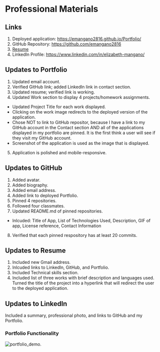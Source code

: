 # Professional Materials

## Links
1. Deployed application: https://emangano2816.github.io/Portfolio/
2. GitHub Repository: https://github.com/emangano2816
3. [Resume](./assets/documents/Resume_Mangano_Elizabeth_20210620.pdf)
4. LinkedIn Profile: https://www.linkedin.com/in/elizabeth-mangano/

## Updates to Portfolio
1. Updated email account.
2. Verified GitHub link; added LinkedIn link in contact section.
3. Updated resume; verified link is working.
4. Updated Work section to display 4 projects/homework assignments.
  * Updated Project Title for each work displayed.
  * Clicking on the work image redirects to the deployed version of the application.
  * Chose NOT to link to GitHub repositor, because I have a link to my GitHub account in the Contact section AND all of the applications displayed in my portfolio are pinned.  It is the first think a user will see if they visit my GitHub account.
  * Screenshot of the application is used as the image that is displayed.
5. Application is polished and mobile-responsive.

## Updates to GitHub
1. Added avatar.
2. Added biography.
3. Added email address.
4. Added link to deployed Portfolio.
5. Pinned 4 repositories.
6. Followed four classmates.
7. Updated README.md of pinned repositories.
  * Inlcuded: Title of App, List of Technologies Used, Description, GIF of app, License reference, Contact Information
8. Verified that each pinned respository has at least 20 commits.

## Updates to Resume
1. Included new Gmail address.
2. Inlcuded links to LinkedIn, GitHub, and Portfolio.  
3. Included Technical skills section.  
4. Included list of three works with brief description and languages used.  Turned the title of the project into a hyperlink that will redirect the user to the deployed application.

## Updates to LinkedIn
Included a summary, professional photo, and links to GitHub and my Portfolio.

### Portfolio Functionality
![portfolio_demo.](./assets/images/portfolio_demo.gif)
